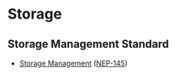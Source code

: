 # Storage


## Storage Management Standard

- [Storage Management](https://nomicon.io/Standards/StorageManagement.html) ([NEP-145](https://github.com/near/NEPs/discussions/145))